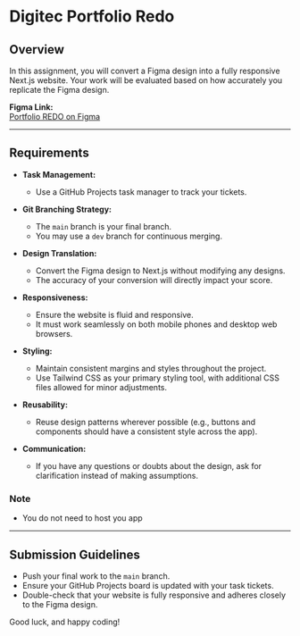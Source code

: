 # Digitec Portfolio Redo

## Overview

In this assignment, you will convert a Figma design into a fully responsive Next.js website. Your work will be evaluated based on how accurately you replicate the Figma design. 

**Figma Link:**  
[Portfolio REDO on Figma](https://www.figma.com/design/DmS4sJQl5PJK5fIIl2pw3y/DIGITEC-Portfolio-REDO?node-id=0-1&t=VUNJPB0EuXml2Hac-1)

---

## Requirements

- **Task Management:**
  - Use a GitHub Projects task manager to track your tickets.
  
- **Git Branching Strategy:**
  - The `main` branch is your final branch.
  - You may use a `dev` branch for continuous merging.

- **Design Translation:**
  - Convert the Figma design to Next.js without modifying any designs.
  - The accuracy of your conversion will directly impact your score.
  
- **Responsiveness:**
  - Ensure the website is fluid and responsive.
  - It must work seamlessly on both mobile phones and desktop web browsers.

- **Styling:**
  - Maintain consistent margins and styles throughout the project.
  - Use Tailwind CSS as your primary styling tool, with additional CSS files allowed for minor adjustments.

- **Reusability:**
  - Reuse design patterns wherever possible (e.g., buttons and components should have a consistent style across the app).

- **Communication:**
  - If you have any questions or doubts about the design, ask for clarification instead of making assumptions.

### Note

- You do not need to host you app

---

## Submission Guidelines

- Push your final work to the `main` branch.
- Ensure your GitHub Projects board is updated with your task tickets.
- Double-check that your website is fully responsive and adheres closely to the Figma design.

Good luck, and happy coding!
